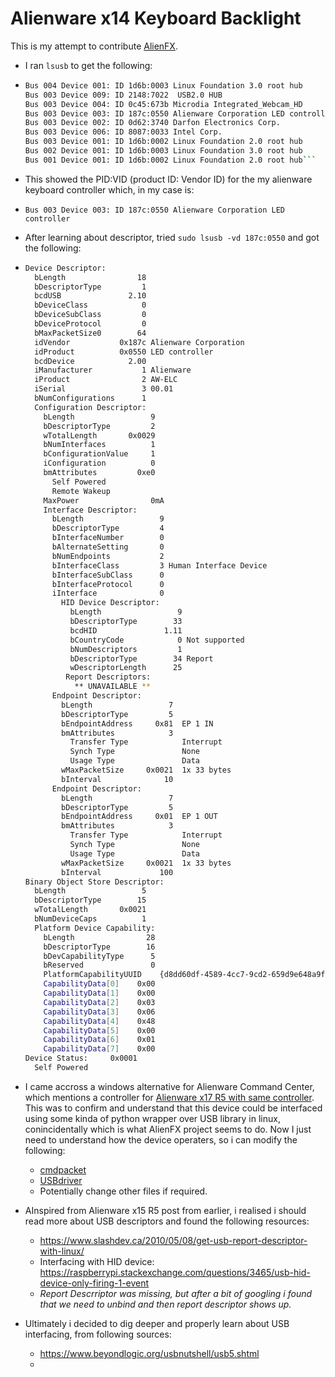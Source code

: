 # Alienware x14 Keyboard Backlight

This is my attempt to contribute [AlienFX](https://github.com/trackmastersteve/alienfx/blob/master/CONTRIBUTING.md).   

* I ran `lsusb` to get the following:
* ```bash Bus 004 Device 002: ID 0bda:0328 Realtek Semiconductor Corp. USB3.0-CRW
  Bus 004 Device 001: ID 1d6b:0003 Linux Foundation 3.0 root hub
  Bus 003 Device 009: ID 2148:7022  USB2.0 HUB
  Bus 003 Device 004: ID 0c45:673b Microdia Integrated_Webcam_HD
  Bus 003 Device 003: ID 187c:0550 Alienware Corporation LED controller
  Bus 003 Device 002: ID 0d62:3740 Darfon Electronics Corp. 
  Bus 003 Device 006: ID 8087:0033 Intel Corp. 
  Bus 003 Device 001: ID 1d6b:0002 Linux Foundation 2.0 root hub
  Bus 002 Device 001: ID 1d6b:0003 Linux Foundation 3.0 root hub
  Bus 001 Device 001: ID 1d6b:0002 Linux Foundation 2.0 root hub```

* This showed the PID:VID (product ID: Vendor ID) for the my alienware keyboard controller which, in my case is:
* `Bus 003 Device 003: ID 187c:0550 Alienware Corporation LED controller`

* After learning about descriptor, tried `sudo lsusb -vd 187c:0550` and got the following:
* ```bash Bus 003 Device 003: ID 187c:0550 Alienware Corporation LED controller
  Device Descriptor:
    bLength                18
    bDescriptorType         1
    bcdUSB               2.10
    bDeviceClass            0 
    bDeviceSubClass         0 
    bDeviceProtocol         0 
    bMaxPacketSize0        64
    idVendor           0x187c Alienware Corporation
    idProduct          0x0550 LED controller
    bcdDevice            2.00
    iManufacturer           1 Alienware
    iProduct                2 AW-ELC
    iSerial                 3 00.01
    bNumConfigurations      1
    Configuration Descriptor:
      bLength                 9
      bDescriptorType         2
      wTotalLength       0x0029
      bNumInterfaces          1
      bConfigurationValue     1
      iConfiguration          0 
      bmAttributes         0xe0
        Self Powered
        Remote Wakeup
      MaxPower                0mA
      Interface Descriptor:
        bLength                 9
        bDescriptorType         4
        bInterfaceNumber        0
        bAlternateSetting       0
        bNumEndpoints           2
        bInterfaceClass         3 Human Interface Device
        bInterfaceSubClass      0 
        bInterfaceProtocol      0 
        iInterface              0 
          HID Device Descriptor:
            bLength                 9
            bDescriptorType        33
            bcdHID               1.11
            bCountryCode            0 Not supported
            bNumDescriptors         1
            bDescriptorType        34 Report
            wDescriptorLength      25
           Report Descriptors: 
             ** UNAVAILABLE **
        Endpoint Descriptor:
          bLength                 7
          bDescriptorType         5
          bEndpointAddress     0x81  EP 1 IN
          bmAttributes            3
            Transfer Type            Interrupt
            Synch Type               None
            Usage Type               Data
          wMaxPacketSize     0x0021  1x 33 bytes
          bInterval              10
        Endpoint Descriptor:
          bLength                 7
          bDescriptorType         5
          bEndpointAddress     0x01  EP 1 OUT
          bmAttributes            3
            Transfer Type            Interrupt
            Synch Type               None
            Usage Type               Data
          wMaxPacketSize     0x0021  1x 33 bytes
          bInterval             100
  Binary Object Store Descriptor:
    bLength                 5
    bDescriptorType        15
    wTotalLength       0x0021
    bNumDeviceCaps          1
    Platform Device Capability:
      bLength                28
      bDescriptorType        16
      bDevCapabilityType      5
      bReserved               0
      PlatformCapabilityUUID    {d8dd60df-4589-4cc7-9cd2-659d9e648a9f}
      CapabilityData[0]    0x00
      CapabilityData[1]    0x00
      CapabilityData[2]    0x03
      CapabilityData[3]    0x06
      CapabilityData[4]    0x48
      CapabilityData[5]    0x00
      CapabilityData[6]    0x01
      CapabilityData[7]    0x00
  Device Status:     0x0001
    Self Powered

* I came accross a windows alternative for Alienware Command Center, which mentions a controller for [Alienware x17 R5 with same controller](https://github.com/rsm-gh/akbl/blob/stable/usr/share/doc/AKBL/BusData/Data/Alienware17%20R5). This was to confirm and understand that this device could be interfaced using some kinda of python wrapper over USB library in linux, conincidentally which is what AlienFX project seems to do. Now I just need to understand how the device operaters, so i can modify the following: 
  * [cmdpacket](https://github.com/trackmastersteve/alienfx/blob/master/alienfx/core/cmdpacket.py) 
  * [USBdriver](https://github.com/trackmastersteve/alienfx/blob/master/alienfx/core/usbdriver.py)
  * Potentially change other files if required.

* AInspired from Alienware x15 R5 post from earlier, i realised i should read more about USB descriptors and found the following resources:
  *   https://www.slashdev.ca/2010/05/08/get-usb-report-descriptor-with-linux/
  *   Interfacing with HID device: https://raspberrypi.stackexchange.com/questions/3465/usb-hid-device-only-firing-1-event
  *   _Report Descrriptor was missing, but after a bit of googling i found that we need to unbind and then report descriptor shows up._

* Ultimately i decided to dig deeper and properly learn about USB interfacing, from following sources:
  *   https://www.beyondlogic.org/usbnutshell/usb5.shtml
  *   

